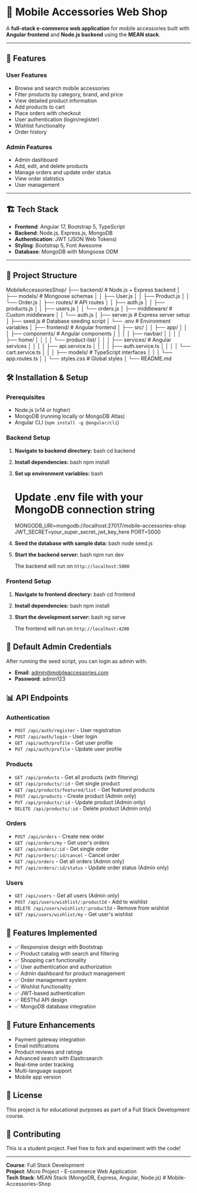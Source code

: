 # 📱 Mobile Accessories Web Shop

A **full-stack e-commerce web application** for mobile accessories built with **Angular frontend** and **Node.js backend** using the **MEAN stack**.

---

## 🚀 Features

### User Features
- Browse and search mobile accessories
- Filter products by category, brand, and price
- View detailed product information
- Add products to cart
- Place orders with checkout
- User authentication (login/register)
- Wishlist functionality
- Order history

### Admin Features
- Admin dashboard
- Add, edit, and delete products
- Manage orders and update order status
- View order statistics
- User management

---

## 🏗️ Tech Stack

- **Frontend**: Angular 17, Bootstrap 5, TypeScript  
- **Backend**: Node.js, Express.js, MongoDB  
- **Authentication**: JWT (JSON Web Tokens)  
- **Styling**: Bootstrap 5, Font Awesome  
- **Database**: MongoDB with Mongoose ODM  

---

## 📁 Project Structure


MobileAccessoriesShop/
├── backend/                 # Node.js + Express backend
│   ├── models/             # Mongoose schemas
│   │   ├── User.js
│   │   ├── Product.js
│   │   └── Order.js
│   ├── routes/             # API routes
│   │   ├── auth.js
│   │   ├── products.js
│   │   ├── users.js
│   │   └── orders.js
│   ├── middleware/         # Custom middleware
│   │   └── auth.js
│   ├── server.js          # Express server setup
│   ├── seed.js            # Database seeding script
│   └── .env               # Environment variables
│
├── frontend/               # Angular frontend
│   ├── src/
│   │   ├── app/
│   │   │   ├── components/ # Angular components
│   │   │   │   ├── navbar/
│   │   │   │   ├── home/
│   │   │   │   └── product-list/
│   │   │   ├── services/   # Angular services
│   │   │   │   ├── api.service.ts
│   │   │   │   ├── auth.service.ts
│   │   │   │   └── cart.service.ts
│   │   │   ├── models/     # TypeScript interfaces
│   │   │   └── app.routes.ts
│   │   └── styles.css      # Global styles
│
└── README.md


## 🛠️ Installation & Setup

### Prerequisites
- Node.js (v14 or higher)
- MongoDB (running locally or MongoDB Atlas)
- Angular CLI (`npm install -g @angular/cli`)

### Backend Setup

1. **Navigate to backend directory:**
   bash
   cd backend
   

2. **Install dependencies:**
   bash
   npm install
   

3. **Set up environment variables:**
   bash
   # Update .env file with your MongoDB connection string
   MONGODB_URI=mongodb://localhost:27017/mobile-accessories-shop
   JWT_SECRET=your_super_secret_jwt_key_here
   PORT=5000
   

4. **Seed the database with sample data:**
   bash
   node seed.js
   

5. **Start the backend server:**
   bash
   npm run dev
   
   
   The backend will run on `http://localhost:5000`

### Frontend Setup

1. **Navigate to frontend directory:**
   bash
   cd frontend
   

2. **Install dependencies:**
   bash
   npm install
   

3. **Start the development server:**
   bash
   ng serve
   
   
   The frontend will run on `http://localhost:4200`

## 🔑 Default Admin Credentials

After running the seed script, you can login as admin with:
- **Email**: admin@mobileaccessories.com
- **Password**: admin123

## 📊 API Endpoints

### Authentication
- `POST /api/auth/register` - User registration
- `POST /api/auth/login` - User login
- `GET /api/auth/profile` - Get user profile
- `PUT /api/auth/profile` - Update user profile

### Products
- `GET /api/products` - Get all products (with filtering)
- `GET /api/products/:id` - Get single product
- `GET /api/products/featured/list` - Get featured products
- `POST /api/products` - Create product (Admin only)
- `PUT /api/products/:id` - Update product (Admin only)
- `DELETE /api/products/:id` - Delete product (Admin only)

### Orders
- `POST /api/orders` - Create new order
- `GET /api/orders/my` - Get user's orders
- `GET /api/orders/:id` - Get single order
- `PUT /api/orders/:id/cancel` - Cancel order
- `GET /api/orders` - Get all orders (Admin only)
- `PUT /api/orders/:id/status` - Update order status (Admin only)

### Users
- `GET /api/users` - Get all users (Admin only)
- `POST /api/users/wishlist/:productId` - Add to wishlist
- `DELETE /api/users/wishlist/:productId` - Remove from wishlist
- `GET /api/users/wishlist/my` - Get user's wishlist

## 🎨 Features Implemented

- ✅ Responsive design with Bootstrap
- ✅ Product catalog with search and filtering
- ✅ Shopping cart functionality
- ✅ User authentication and authorization
- ✅ Admin dashboard for product management
- ✅ Order management system
- ✅ Wishlist functionality
- ✅ JWT-based authentication
- ✅ RESTful API design
- ✅ MongoDB database integration

## 🚧 Future Enhancements

- Payment gateway integration
- Email notifications
- Product reviews and ratings
- Advanced search with Elasticsearch
- Real-time order tracking
- Multi-language support
- Mobile app version

## 📄 License

This project is for educational purposes as part of a Full Stack Development course.

## 🤝 Contributing

This is a student project. Feel free to fork and experiment with the code!

---

**Course**: Full Stack Development  
**Project**: Micro Project - E-commerce Web Application  
**Tech Stack**: MEAN Stack (MongoDB, Express, Angular, Node.js)
#   M o b i l e - A c c e s s o r i e s - S h o p 
 
 
